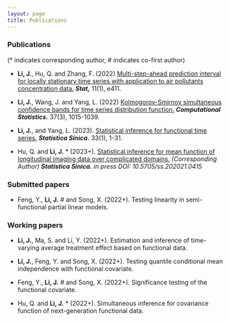 ```yaml
---
layout: page
title: Publications
---
```







### Publications


(* indicates corresponding author,  # indicates co-first author)

* **Li, J.**, Hu, Q. and Zhang, F. (2022)   [Multi-step-ahead prediction interval for locally stationary 
time series with application to air pollutants concentration data.](https://onlinelibrary.wiley.com/doi/abs/10.1002/sta4.411) _**Stat,**_ 11(1), e411.








* **Li, J.**, Wang, J.  and Yang, L. (2022) [Kolmogorov-Smirnov simultaneous confidence bands for time series 
distribution function.](https://link.springer.com/article/10.1007/s00180-021-01149-5) _**Computational Statistics.**_ 37(3), 1015-1039.


* **Li, J.**, and Yang, L. (2023). [Statistical inference for functional time series.](http://www3.stat.sinica.edu.tw/ss_newpaper/SS-2021-0107_na.pdf) _**Statistica Sinica.**_ 33(1), 1-31.


* Hu, Q. and **Li, J.** *  (2023+). [Statistical inference for mean function of longitudinal imaging data over complicated domains.](https://www3.stat.sinica.edu.tw/ss_newpaper/SS-2021-0415_na.pdf) _(Corresponding Author)_ 
_**Statistica Sinica.**_ _in press DOI: 10.5705/ss.202021.0415_



### Submitted papers


* Feng, Y., **Li, J.** #  and Song, X. (2022+). Testing linearity in semi-functional partial linear models. 





### Working papers


* **Li, J.**, Ma, S. and Li, Y. (2022+). Estimation and inference of time-varying average treatment effect based on functional data. 
 
 
* **Li, J.**, Feng, Y. and Song, X. (2022+). Testing quantile conditional mean independence with functional covariate. 

* Feng, Y., **Li, J.** #  and Song, X. (2022+).  Significance testing of the functional covariate.

* Hu, Q. and **Li, J.** * (2022+). Simultaneous inference for  covariance function of next-generation functional data. 




